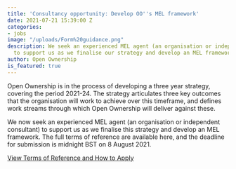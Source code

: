 ```yaml
---
title: 'Consultancy opportunity: Develop OO''s MEL framework'
date: 2021-07-21 15:39:00 Z
categories:
- jobs
image: "/uploads/Form%20guidance.png"
description: We seek an experienced MEL agent (an organisation or independent consultant)
  to support us as we finalise our strategy and develop an MEL framework.
author: Open Ownership
is_featured: true
---
```


Open Ownership is in the process of developing a three year strategy, covering the period 2021-24. The strategy articulates three key outcomes that the organisation will work to achieve over this timeframe, and defines work streams through which Open Ownership will deliver against these.

We now seek an experienced MEL agent (an organisation or independent consultant) to support us as we finalise this strategy and develop an MEL framework. The full terms of reference are available here, and the deadline for submission is midnight BST on 8 August 2021.

[View Terms of Reference and How to Apply](/uploads/mel-consultant-tor-july-2021.pdf)